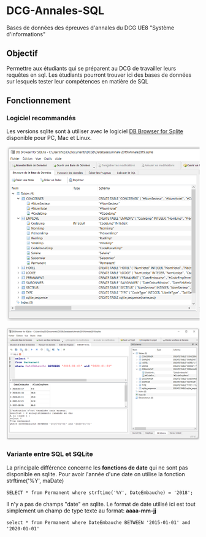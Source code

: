 # DCG-Annales-SQL
Bases de données des épreuves d'annales du DCG UE8 "Système d'informations"

## Objectif
Permettre aux étudiants qui se préparent au DCG de travailler leurs requêtes en sql. 
Les étudiants pourront trouver ici des bases de données sur lesquels tester leur compétences en matière de SQL

## Fonctionnement

### Logiciel recommandés
Les versions sqlite sont à utiliser avec le logiciel [DB Browser for Sqlite](https://sqlitebrowser.org/) disponible pour PC, Mac et Linux.

![Requête et structure](https://github.com/fxpar/DCG-Annales-SQL/blob/master/screenshots/2019Structure.png)

![Requête et structure](https://github.com/fxpar/DCG-Annales-SQL/blob/master/screenshots/2019RequeteEtStructure.png)



### Variante entre SQL et SQLite
La principale différence concerne les **fonctions de date** qui ne sont pas disponible en sqlite.
Pour avoir l'année d'une date on utilise la fonction strftime('%Y', maDate)

````
SELECT * from Permanent where strftime('%Y', DateEmbauche) = '2018';
````
Il n'y a pas de champs "date" en sqlite.
Le format de date utilisé ici est tout simplement un champ de type texte au format: **aaaa-mm-jj**

````
select * from Permanent where DateEmbauche BETWEEN '2015-01-01' and '2020-01-01'
````
